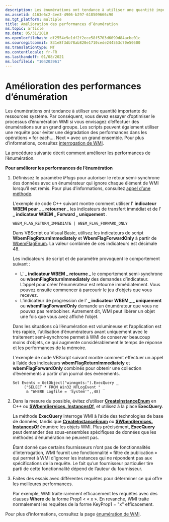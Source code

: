 ```yaml
---
description: Les énumérations ont tendance à utiliser une quantité importante de ressources système.
ms.assetid: 4163e6c2-4ee3-4906-b297-618509666c90
ms.tgt_platform: multiple
title: Amélioration des performances d’énumération
ms.topic: article
ms.date: 05/31/2018
ms.openlocfilehash: df2554e9e1df2f2ece58f5703d6099d84acbe01c
ms.sourcegitcommit: 831e8f3db78ab820e1710cede244553c70e50500
ms.translationtype: MT
ms.contentlocale: fr-FR
ms.lasthandoff: 01/08/2021
ms.locfileid: "104203961"
---
```

# <a name="improving-enumeration-performance"></a>Amélioration des performances d’énumération

Les énumérations ont tendance à utiliser une quantité importante de ressources système. Par conséquent, vous devez essayer d’optimiser le processus d’énumération WMI si vous envisagez d’effectuer des énumérations sur un grand groupe. Les scripts peuvent également utiliser une requête pour éviter une dégradation des performances dans les opérations « for each.... Next » avec un grand ensemble. Pour plus d’informations, consultez [interrogation de WMI](querying-wmi.md).

La procédure suivante décrit comment améliorer les performances de l’énumération.

**Pour améliorer les performances de l’énumération**

1.  Définissez le paramètre *lFlags* pour autoriser le retour semi-synchrone des données avec un énumérateur qui ignore chaque élément de WMI lorsqu’il est remis. Pour plus d’informations, consultez [appel d’une méthode](calling-a-method.md).

    L’exemple de code C++ suivant montre comment utiliser l' **indicateur WBEM pour \_ \_ retourner \_** les indicateurs de transfert immédiat et de l' **\_ indicateur WBEM \_ Forward \_ uniquement** .

    `WBEM_FLAG_RETURN_IMMEDIATE | WBEM_FLAG_FORWARD_ONLY`

    Dans VBScript ou Visual Basic, utilisez les indicateurs de script **WbemFlagReturnImmediately** et **WbemFlagForwardOnly** à partir de [WbemFlagEnum](/windows/desktop/api/Wbemdisp/ne-wbemdisp-wbemflagenum). La valeur combinée de ces indicateurs est décimale 48.

    Les indicateurs de script et de paramètre provoquent le comportement suivant :

    -   L' **\_ indicateur WBEM \_ retourne \_** le comportement semi-synchrone ou **wbemFlagReturnImmediately** des demandes d’indicateur. L’appel pour créer l’énumérateur est retourné immédiatement. Vous pouvez ensuite commencer à parcourir le jeu d’objets que vous recevez.
    -   L’indicateur de progression de l' **\_ indicateur WBEM \_ \_ uniquement** ou **wbemFlagForwardOnly** demande un énumérateur que vous ne pouvez pas rembobiner. Autrement dit, WMI peut libérer un objet une fois que vous avez affiché l’objet.

    Dans les situations où l’énumération est volumineuse et l’application est très rapide, l’utilisation d’énumérateurs avant uniquement avec le traitement semi-synchrone permet à WMI de conserver beaucoup moins d’objets, ce qui augmente considérablement le temps de réponse et les performances de la mémoire.

    L’exemple de code VBScript suivant montre comment effectuer un appel à l’aide des indicateurs **wbemFlagReturnImmediately** et **wbemFlagForwardOnly** combinés pour obtenir une collection d’événements à partir d’un journal des événements.

    ```VB
    Set Events = GetObject("winmgmts:").ExecQuery _
         ("SELECT * FROM Win32_NTLogEvent " _
          & "WHERE Logfile = 'System'",,48)
    ```

    

2.  Dans la mesure du possible, évitez d’utiliser [**CreateInstanceEnum**](/windows/desktop/api/WbemCli/nf-wbemcli-iwbemservices-createinstanceenum) en C++ ou [**SWbemServices. InstancesOf**](swbemservices-instancesof.md), et utilisez à la place **ExecQuery**.

    La méthode **ExecQuery** interroge WMI à l’aide des technologies de base de données, tandis que [**CreateInstanceEnum**](/windows/desktop/api/WbemCli/nf-wbemcli-iwbemservices-createinstanceenum) ou [**SWbemServices. InstancesOf**](swbemservices-instancesof.md) énumère les objets WMI. Plus précisément, **ExecQuery** peut demander des sous-ensembles spécifiques de données que les méthodes d’énumération ne peuvent pas.

    Étant donné que certains fournisseurs n’ont pas de fonctionnalités d’interrogation, WMI fournit une fonctionnalité « filtre de publication » qui permet à WMI d’ignorer les instances qui ne répondent pas aux spécifications de la requête. Le fait qu’un fournisseur particulier tire parti de cette fonctionnalité dépend de l’auteur du fournisseur.

3.  Faites des essais avec différentes requêtes pour déterminer ce qui offre les meilleures performances.

    Par exemple, WMI traite rarement efficacement les requêtes avec des clauses **Where** de la forme Prop1 < « x ». En revanche, WMI traite normalement les requêtes de la forme KeyProp1 = "x" efficacement.

Pour plus d’informations, consultez la page [énumération de WMI](enumerating-wmi.md).

 

 




